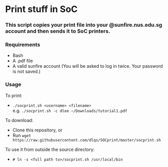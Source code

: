 # Print stuff in SoC
### This script copies your print file into your @sunfire.nus.edu.sg account and then sends it to SoC printers.

### Requirements
 - Bash
 - A .pdf file
 - A valid sunfire account (You will be asked to log in twice. Your password is not saved.)
 
### Usage
To print:
 - `./socprint.sh <username> <filename>`  
e.g. `./socprint.sh -c dlee ~/Downloads/tutorial1.pdf`
 
To download:
 - Clone this repository, or
 - Run `wget https://raw.githubusercontent.com/dlqs/SOCprint/master/socprint.sh`

To use it from outside the source directory: 
 - `# ln -s <full path to>/socprint.sh /usr/local/bin`
